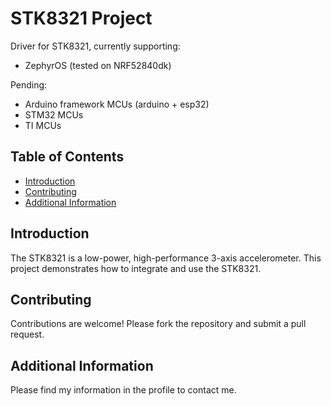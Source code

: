 # STK8321 Project

Driver for STK8321, currently supporting:
- ZephyrOS (tested on NRF52840dk)

Pending:
- Arduino framework MCUs (arduino + esp32)
- STM32 MCUs
- TI MCUs

## Table of Contents
- [Introduction](#introduction)
- [Contributing](#contributing)
- [Additional Information](#additional-information)


## Introduction
The STK8321 is a low-power, high-performance 3-axis accelerometer. This project demonstrates how to integrate and use the STK8321.

## Contributing
Contributions are welcome! Please fork the repository and submit a pull request.

## Additional Information
Please find my information in the profile to contact me.